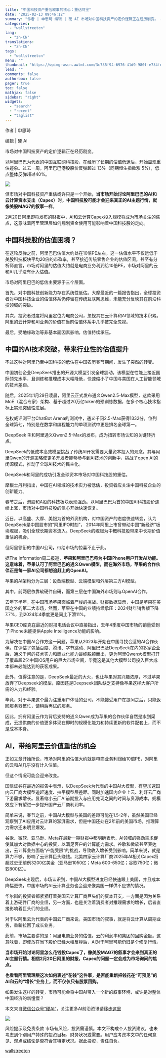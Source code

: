 ```yaml
---
title: "中国科技资产重估叙事的核心：重估阿里"
date: "2025-02-13 09:46:12"
summary: "作者 | 申思琦 编辑 | 硬 AI 市场对中国科技资产的定价逻辑正在经历剧变。 以阿里巴巴为代表的..."
categories:
  - "wallstreetcn"
lang:
  - "zh-CN"
translations:
  - "zh-CN"
tags:
  - "wallstreetcn"
menu: ""
thumbnail: "https://wpimg-wscn.awtmt.com/3c735f94-6976-41d9-980f-e734fd1d31c4.jpeg"
lead: ""
comments: false
authorbox: false
pager: true
toc: false
mathjax: false
sidebar: "right"
widgets:
  - "search"
  - "recent"
  - "taglist"
---
```


作者 | 申思琦

编辑 | 硬 AI

市场对中国科技资产的定价逻辑正在经历剧变。

以阿里巴巴为代表的中国互联网科技股，在经历了长期的估值低迷后，开始显现重估迹象。过去一周，阿里巴巴港股股价反弹超过 13%（同期恒生指数涨 5%），低点整体反弹超过40%。

![](https://wpimg-wscn.awtmt.com/d73bb82c-ba8d-4c31-906a-af5ff73d790e.png)

但市场对中国科技资产重估或许只是一个开始，**当市场开始讨论阿里巴巴的AI和云计算资本支出（Capex）时，中国科技股可能才会迎来真正的AI主题行情，就像美股MAG7的叙事一样**。

2月20日阿里即将发布的财报中，AI和云计算Capex投入规模将成为市场关注的焦点，这意味着阿里管理层如何规划资金使用可能影响着中国科技股的走向。

**中国科技股的估值困境？**
---------------

在这轮反弹之前，阿里巴巴估值大约处在10倍PE左右，这一估值水平不仅远低于美股科技板块平均20倍的市盈率，甚至接近传统零售企业的估值区间。甚至有分析师直言，市场对阿里的估值大约就是电商业务利润给10倍PE，市场对阿里的云和AI几乎没有计入估值。

市场对阿里巴巴的低估主要源于三个层面。

首先，对中国科技创新能力存在系统性低估。大摩最近的一篇报告指出，全球投资者对中国科技企业的估值体系仍停留在传统互联网思维，未能充分反映其在前沿科技领域的突破。

其次，投资者过度将阿里定位为电商公司，忽视其在云计算和AI领域的技术积累。阿里的云计算和AI业务的价值在当前估值体系中几乎被完全忽视。

最后，受地缘政治等非基本面因素影响，估值持续承压。

**中国的AI技术突破，带来行业性的估值提升**
------------------------

不过这种对阿里乃至中国科技的低估在中国农历春节期间，发生了突然的转变。

中国初创企业DeepSeek推出的开源大模型引发全球震动。该模型在性能上接近国际领先水平，且训练和推理成本大幅降低，快速缩小了中国与美国在人工智能领域的技术差距。

随后，2025年1月29日凌晨，阿里云正式发布通义Qwen2.5-Max模型，这款采用MoE（混合专家）架构、基于超过20万亿token的预训练数据，在多个核心技术指标上实现突破性进展。

在权威评测平台ChatBot Arena的测试中，通义千问2.5-Max获得1332分，位列全球第七，特别是在数学和编程能力的单项测试中更是排名全球第一。

DeepSeek RI和阿里通义Qwen2.5-Max的发布，成为扭转市场认知的关键转折点。

DeepSeek的低成本高效模型挑战了传统AI开发需要大量资本投入的观念。其与阿里Qwen的开源策略使更多开发者能够参与到AI技术的创新中，挑战了open AI的闭源模式，推动了全球AI技术的民主化。

DeepSeek和阿里的成功引发全球资本市场对中国科技股的重估。

摩根士丹利指出，中国在AI领域的技术实力被低估，投资者应关注中国科技企业的创新能力。

春节之后，港股和A股的科技板块表现强劲。以阿里巴巴为首的中国AI科技股价连续上涨，市场对中国科技股的信心开始快速恢复。

近日，以高盛、大摩、美银为首的外资机构，对中国资产的态度快速转变，认为DeepSeek是中国股市的“阿里IPO时刻”， 2014年阿里上市曾带动中国“新经济”板块崛起，吸引全球长期资本流入。DeepSeek的崛起为中概科技股带来中长期价值重估的机会。

但阿里领衔的中国AI公司，带给市场的惊喜不止于此。

据The Information周二报道，**苹果和阿里巴巴将为中国iPhone用户开发AI功能。这意味着，苹果认可了阿里巴巴的通义Qwen模型，而在海外市场，苹果的合作伙伴正是每一家AI公司都想追赶上的OpenAI。**

苹果的AI架构分为三层：设备端模型、云端模型和外层第三方AI模型。

其中，前两层依靠软硬件自研，而第三层在中国海外市场则与OpenAI合作。

去年下半年，在中国市场苹果面临着严峻的挑战。财报数据显示，中国是苹果在美国之外的第二大市场，然而，苹果在中国的业绩持续承压：2024财年销售额下降7.7%，到2024年4季度更是同比下滑11%。

苹果CEO库克在最近的财报电话会议中直接指出，去年4季度中国市场的销量受到了iPhone未能提供Apple Intelligence功能的影响。

为解决在中国AI合作方这一问题，苹果从2023年开始在中国寻找合适的AI合作伙伴。在评估了包括百度、腾讯、字节跳动、阿里巴巴及DeepSeek在内的多家企业后，通义千问的技术实力和商业化能力最终脱颖而出，更为阿里Qwen大模型打开了覆盖超2亿中国iOS用户的巨大市场空间，毕竟这是其他大模型公司投入巨大成本都未必能达到的获客成果。

此外，值得注意的是，DeepSeek最近的大火，也让苹果对其兴趣浓厚，不过苹果放弃了Deepseek的模型，原因还是Deepseek团队缺乏支持像苹果这样大客户所需的人力和经验。

毕竟，对于苹果这个最为注重用户体验的公司，不能接受用户在提问之后，只能返回服务器繁忙，请稍后再试的服务。

因此，拥有阿里云作为背后支持的通义Qwen成为苹果的合作伙伴自然是水到渠成，云提供商的价值更多体现在即时的规模化能力和持续更新的软件配套上，而不是成本本身。

**AI，带给阿里云价值重估的机会**
-------------------

正如文章开始所说，市场对阿里的估值大约就是电商业务利润给10倍PE，对阿里的云和AI几乎没有计入估值。

但这个情况可能会迎来改变。

国信证券在最近的报告中表示，以DeepSeek为代表的中国AI大模型，有望加速国内云厂商大模型追赶速度、拉平模型层差距。同时加速国内企业上云、利好云厂商下游需求增长。显著缩小云厂AI前期投入与应用兑现之间的时间与资源成本，规模效应下有望进一步提升国产云厂商利润率。

简单来说，春节之前，中国AI大模型与美国的差距可能在1.5-2年，虽然美国已经观察到了AI应用对云计算的澎湃需求，但是中国还处在2年前的美国市场，推理算力需求还未明显爆发。

谷歌、微软、亚马逊、Meta在最新一期财报中都明确表示，AI领域的强劲需求促使其加大对数据中心的投资，以满足客户的计算能力需求。谷歌和微软甚至表达出，云计算业务面临“产能受限”的挑战，导致收入增长受到影响。简单来说，就是算力不够，影响了云计算巨头赚钱。北美四家云计算厂商2025年AI相关Capex将超过史无前例3200亿美金（亚马逊1050亿；Meta 600-650亿；谷歌750亿；微软800亿）。

DeepSeek出现后，市场认识到，中国AI大模型进度已经快速跟上美国，并且成本降幅更快，中国市场的AI云计算业务也会迎来像美国一样供不应求的情况。

华尔街的投资者都紧紧盯着美国云计算厂商巨头们的资本开支，一方面是因为关系着上游硬件厂商的业绩，另一方面，也是关注着消费者对推理需求的增长，后者直接影响着巨头们的业绩。

对于以阿里云为代表的中国云厂商来说，美国市场的叙事，就是将云计算从周期业务，重新拉回了成长业务。

此前，市场主要讲的是：阿里电商业务的估值，云的利润率和集团的回购金额。这意味着，即使放在当下股价已经大幅反弹后，AI对于阿里可能仍旧是个修复行情。

**当市场开始讨论阿里怎么花钱投Capex了，像美股MAG7的叙事才会来到真正的AI主题行情。相信2月20日阿里的财报，Capex的问题一定会成为市场询问的焦点。**

**也看看阿里管理层这次如何表述“花钱”这件事，是否能重新把钱花在“可预见”的AI和云的“增长”业务上，而不仅仅只有股票回购。**

如果发生这样的转变，市场可能会将中国AI带入一个新的叙事环境，或许是对整体中国经济的新憧憬？

本文来自[微信公众号“硬AI”](https://mp.weixin.qq.com/s/2rfpVmedXuAVybneRhpkIg)，关注更多AI前沿资讯请[移步这里](https://mp.weixin.qq.com/s/2rfpVmedXuAVybneRhpkIg)

![](https://wpimg-wscn.awtmt.com/a2d73611-121b-4320-b724-153afec77339.png)

风险提示及免责条款
市场有风险，投资需谨慎。本文不构成个人投资建议，也未考虑到个别用户特殊的投资目标、财务状况或需要。用户应考虑本文中的任何意见、观点或结论是否符合其特定状况。据此投资，责任自负。

[wallstreetcn](https://wallstreetcn.com/articles/3740998)
